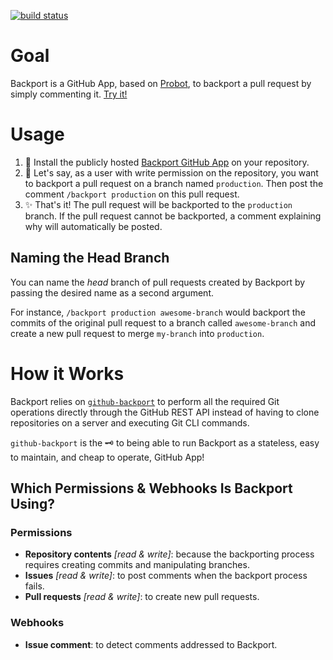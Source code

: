 [![build status](https://img.shields.io/circleci/project/github/tibdex/backport.svg)](https://circleci.com/gh/tibdex/backport)

# Goal

Backport is a GitHub App, based on [Probot](https://probot.github.io/), to backport a pull request by simply commenting it. [Try it!](https://github.com/apps/backporting)

# Usage

1.  :electric_plug: Install the publicly hosted [Backport GitHub App](https://github.com/apps/backporting) on your repository.
2.  :speech_balloon: Let's say, as a user with write permission on the repository, you want to backport a pull request on a branch named `production`. Then post the comment `/backport production` on this pull request.
3.  :sparkles: That's it! The pull request will be backported to the `production` branch. If the pull request cannot be backported, a comment explaining why will automatically be posted.

## Naming the Head Branch

You can name the _head_ branch of pull requests created by Backport by passing the desired name as a second argument.

For instance, `/backport production awesome-branch` would backport the commits of the original pull request to a branch called `awesome-branch` and create a new pull request to merge `my-branch` into `production`.

# How it Works

Backport relies on [`github-backport`](https://www.npmjs.com/package/github-backport) to perform all the required Git operations directly through the GitHub REST API instead of having to clone repositories on a server and executing Git CLI commands.

`github-backport` is the :old_key: to being able to run Backport as a stateless, easy to maintain, and cheap to operate, GitHub App!

## Which Permissions & Webhooks Is Backport Using?

### Permissions

- **Repository contents** _[read & write]_: because the backporting process requires creating commits and manipulating branches.
- **Issues** _[read & write]_: to post comments when the backport process fails.
- **Pull requests** _[read & write]_: to create new pull requests.

### Webhooks

- **Issue comment**: to detect comments addressed to Backport.
